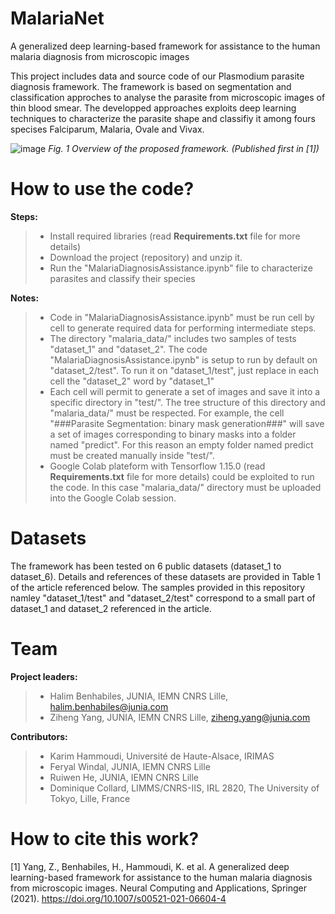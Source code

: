 # MalariaNet
A generalized deep learning-based framework for assistance to the human malaria diagnosis from microscopic images

This project includes data and source code of our Plasmodium parasite diagnosis framework. The framework is based on segmentation and classification approches to analyse the  parasite from microscopic images of thin blood smear. The developped approaches exploits deep learning techniques to characterize the parasite shape and classifiy it among fours specises Falciparum, Malaria, Ovale and Vivax.

![image](https://user-images.githubusercontent.com/86927146/148984323-ce2b373f-44bc-411c-b5b1-d931350381ea.png) *Fig. 1 Overview of the proposed framework. (Published first in [1])*



# How to use the code?
**Steps:**
> * Install required libraries (read **Requirements.txt** file for more details)
> * Download the project (repository) and unzip it.
> * Run the "MalariaDiagnosisAssistance.ipynb" file to characterize parasites and classify their species

**Notes:**
> * Code in "MalariaDiagnosisAssistance.ipynb" must be run cell by cell to generate required data for performing intermediate steps. 
> * The directory "malaria_data/" includes two samples of tests "dataset_1" and "dataset_2". The code "MalariaDiagnosisAssistance.ipynb" is setup to run by default on "dataset_2/test". To run it on "dataset_1/test", just replace in each cell the "dataset_2" word by "dataset_1"  
> * Each cell will permit to generate a set of images and save it into a specific directory in "test/". The tree structure of this directory and "malaria_data/" must be respected. For example, the cell "###Parasite Segmentation: binary mask generation###" will save a set of images corresponding to binary masks into a folder named "predict". For this reason an empty folder named predict must be created manually inside "test/".
> * Google Colab plateform with Tensorflow 1.15.0 (read **Requirements.txt** file for more details) could be exploited to run the code. In this case "malaria_data/" directory must be uploaded into the Google Colab session. 

# Datasets
The framework has been tested on 6 public datasets (dataset_1 to dataset_6). Details and references of these datasets are provided in Table 1 of the article referenced below. The samples provided in this repository namley "dataset_1/test" and "dataset_2/test" correspond to a small part of dataset_1 and dataset_2 referenced in the article.

# Team
**Project leaders:**

> * Halim Benhabiles, JUNIA, IEMN CNRS Lille, halim.benhabiles@junia.com
> * Ziheng Yang, JUNIA, IEMN CNRS Lille, ziheng.yang@junia.com

**Contributors:**

> * Karim Hammoudi, Université de Haute-Alsace, IRIMAS
> * Feryal Windal, JUNIA, IEMN CNRS Lille
> * Ruiwen He, JUNIA, IEMN CNRS Lille
> * Dominique Collard, LIMMS/CNRS-IIS, IRL 2820, The University of Tokyo, Lille, France

# How to cite this work?
[1] Yang, Z., Benhabiles, H., Hammoudi, K. et al. A generalized deep learning-based framework for assistance to the human malaria diagnosis from microscopic images. Neural Computing and Applications, Springer (2021). https://doi.org/10.1007/s00521-021-06604-4


